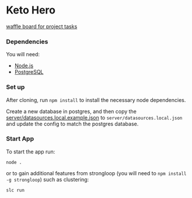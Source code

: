# Keto Hero

[waffle board for project tasks](https://waffle.io/codefordenver/ketohero)

### Dependencies
You will need:
- [Node.js](https://nodejs.org/)
- [PostgreSQL](http://www.postgresql.org/)

### Set up
After cloning, run `npm install` to install the necessary node dependencies.

Create a new database in postgres, and then copy the [server/datasources.local.example.json](server/datasources.local.example.json) to `server/datasources.local.json` and update the config to match the postgres database.

### Start App
To start the app run:
```
node .
```
or to gain additional features from strongloop (you will need to `npm install -g strongloop`) such as clustering:
```
slc run
```
